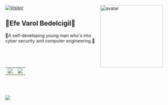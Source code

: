 <img align="right" alt="avatar" width="200" src="avatar2.JPG"> [![Visitor](https://visitor-badge.laobi.icu/badge?page_id=EfeVaroll.EfeVaroll)](#)

## 🔷Efe Varol Bedelcigil🔷

🔹A self-developing young man who's into cyber security and computer engineering.🔹

<br>
<table class="center">

<tr>
  <td><a href="https://github.com/EfeVaroll">
  <img src="https://img.shields.io/badge/GitHub-100000?style=for-the-badge&logo=github&logoColor=white">
 </a> 
<td><a href="https://www.linkedin.com/in/efevarolbedelcigil/">
<img src="https://img.shields.io/badge/LinkedIn-0077B5?style=for-the-badge&logo=linkedin&logoColor=white">
</a> 
  </tr>
</table>

<br></br>

<img align="left" src="https://github-readme-stats.vercel.app/api?username=EfeVaroll&theme=github_dark">
